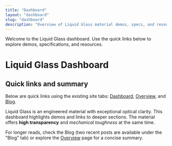 ```yaml
---
title: "Dashboard"
layout: "dashboard"
slug: "dashboard"
description: "Overview of Liquid Glass material demos, specs, and resources"
---
```


Welcome to the Liquid Glass dashboard. Use the quick links below to explore demos, specifications, and resources.

# Liquid Glass Dashboard

## Quick links and summary

Below are quick links using the existing site tabs: [Dashboard](/dashboard/), [Overview](/overview/), and [Blog](/blog/).

Liquid Glass is an engineered material with exceptional optical clarity. This dashboard highlights demos and links to deeper sections. The material offers **high transparency** and *mechanical toughness* at the same time.

For longer reads, check the Blog (two recent posts are available under the "Blog" tab) or explore the [Overview](/overview/) page for a concise summary.


